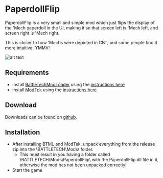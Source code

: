 # PaperdollFlip

PaperdollFlip is a very small and simple mod which just flips the display of the 'Mech paperdoll in the UI, making it so that screen left is 'Mech left, and screen right is 'Mech right.

This is closer to how 'Mechs were depicted in CBT, and some people find it more intuitive. YMMV!

![alt text](https://i.imgur.com/pB3oPul.png "Paperdoll Flip")


## Requirements
* install [BattleTechModLoader](https://github.com/Mpstark/BattleTechModLoader/releases) using the [instructions here](https://github.com/Mpstark/BattleTechModLoader)
* install [ModTek](https://github.com/Mpstark/ModTek/releases) using the [instructions here](https://github.com/Mpstark/ModTek)

## Download
Downloads can be found on [github](https://github.com/citizenSnippy/PaperdollFlip/releases).

## Installation
* After installing BTML and ModTek, unpack everything from the release zip into the \BATTLETECH\Mods\ folder.
	* This must result in you having a folder called \BATTLETECH\Mods\PaperdollFlip\ with the PaperdollFlip.dll file in it, otherwise the mod has not been unpacked correctly!
* Start the game.